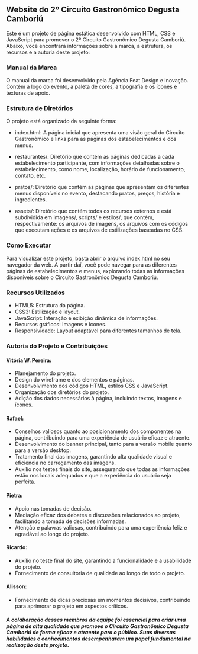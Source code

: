 ## Website do 2º Circuito Gastronômico Degusta Camboriú

Este é um projeto de página estática desenvolvido com HTML, CSS e JavaScript para promover o 2º Circuito Gastronômico Degusta Camboriú. Abaixo, você encontrará informações sobre a marca, a estrutura, os recursos e a autoria deste projeto:

### Manual da Marca

O manual da marca foi desenvolvido pela Agência Feat Design e Inovação. Contém a logo do evento, a paleta de cores, a tipografia e os ícones e texturas de apoio.

### Estrutura de Diretórios

O projeto está organizado da seguinte forma:

- index.html: A página inicial que apresenta uma visão geral do Circuito Gastronômico e links para as páginas dos estabelecimentos e dos menus.

- restaurantes/: Diretório que contém as páginas dedicadas a cada estabelecimento participante, com informações detalhadas sobre o estabelecimento, como nome, localização, horário de funcionamento, contato, etc.

- pratos/: Diretório que contém as páginas que apresentam os diferentes menus disponíveis no evento, destacando pratos, preços, história e ingredientes.

- assets/: Diretório que contém todos os recursos externos e está subdividida em imagens/, scripts/ e estilos/, que contém, respectivamente: os arquivos de imagens, os arquivos com os códigos que executam ações e os arquivos de estilizações baseadas no CSS.

### Como Executar

Para visualizar este projeto, basta abrir o arquivo index.html no seu navegador da web. A partir daí, você pode navegar para as diferentes páginas de estabelecimentos e menus, explorando todas as informações disponíveis sobre o Circuito Gastronômico Degusta Camboriú.

### Recursos Utilizados

- HTML5: Estrutura da página.
- CSS3: Estilização e layout.
- JavaScript: Interação e exibição dinâmica de informações.
- Recursos gráficos: Imagens e ícones.
- Responsividade: Layout adaptável para diferentes tamanhos de tela.

### Autoria do Projeto e Contribuições

#### Vitória W. Pereira:
- Planejamento do projeto.
- Design do wireframe e dos elementos e páginas.
- Desenvolvimento dos códigos HTML, estilos CSS e JavaScript.
- Organização dos diretórios do projeto.
- Adição dos dados necessários à página, incluindo textos, imagens e ícones.

#### Rafael:
- Conselhos valiosos quanto ao posicionamento dos componentes na página, contribuindo para uma experiência de usuário eficaz e atraente.
- Desenvolvimento do banner principal, tanto para a versão mobile quanto para a versão desktop.
- Tratamento final das imagens, garantindo alta qualidade visual e eficiência no carregamento das imagens.
- Auxílio nos testes finais do site, assegurando que todas as informações estão nos locais adequados e que a experiência do usuário seja perfeita.

#### Pietra:
- Apoio nas tomadas de decisão.
- Mediação eficaz dos debates e discussões relacionados ao projeto, facilitando a tomada de decisões informadas.
- Atenção e palavras valiosas, contribuindo para uma experiência feliz e agradável ao longo do projeto.

#### Ricardo:
- Auxílio no teste final do site, garantindo a funcionalidade e a usabilidade do projeto.
- Fornecimento de consultoria de qualidade ao longo de todo o projeto.

#### Alisson:
- Fornecimento de dicas preciosas em momentos decisivos, contribuindo para aprimorar o projeto em aspectos críticos.

##### A colaboração desses membros da equipe foi essencial para criar uma página de alta qualidade que promove o Circuito Gastronômico Degusta Camboriú de forma eficaz e atraente para o público. Suas diversas habilidades e conhecimentos desempenharam um papel fundamental na realização deste projeto.